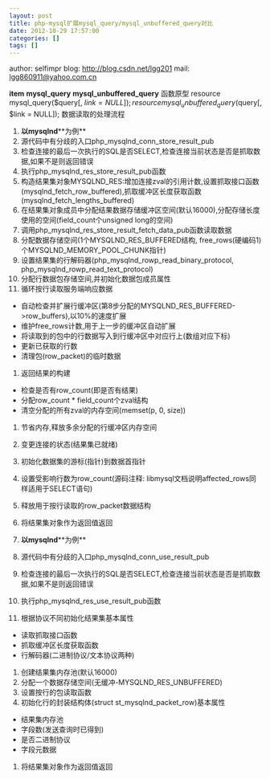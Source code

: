 ```yaml
---
layout: post
title: php-mysql扩展mysql_query/mysql_unbuffered_query对比
date: 2012-10-29 17:57:00
categories: []
tags: []
---
```

author: selfimpr
blog: http://blog.csdn.net/lgg201
mail: lgg860911@yahoo.com.cn

**item**
**mysql_query**
**mysql_unbuffered_query**
函数原型
resource mysql_query($query[, $link = NULL]);
resource mysql_unbuffered_query($query[, $link = NULL]);
数据读取的处理流程
1. ******以****mysqlnd****为例**
2. 源代码中有分歧的入口php_mysqlnd_conn_store_result_pub
3. 检查连接的最后一次执行的SQL是否SELECT,检查连接当前状态是否是抓取数据,如果不是则返回错误
4. 执行php_mysqlnd_res_store_result_pub函数
5. 构造结果集对象MYSQLND_RES:增加连接zval的引用计数,设置抓取接口函数(mysqlnd_fetch_row_buffered),抓取缓冲区长度获取函数(mysqlnd_fetch_lengths_buffered)
6. 在结果集对象成员中分配结果数据存储缓冲区空间(默认16000),分配存储长度使用的空间(field_count个unsigned
 long的空间)
7. 调用php_mysqlnd_res_store_result_fetch_data_pub函数读取数据
8. 分配数据存储空间(1个MYSQLND_RES_BUFFERED结构,
 free_rows(硬编码1)个MYSQLND_MEMORY_POOL_CHUNK指针)
9. 设置结果集的行解码器(php_mysqlnd_rowp_read_binary_protocol, php_mysqlnd_rowp_read_text_protocol)
10. 分配行数据包存储空间,并初始化数据包成员属性
11. 循环按行读取服务端响应数据

- 自动检查并扩展行缓冲区(第8步分配的MYSQLND_RES_BUFFERED->row_buffers),以10%的速度扩展
- 维护free_rows计数,用于上一步的缓冲区自动扩展
- 将读取到的包中的行数据写入到行缓冲区中对应行上(数组对应下标)
- 更新已获取的行数
- 清理包(row_packet)的临时数据

1. 返回结果的构建

- 检查是否有row_count(即是否有结果)
- 分配row_count * field_count个zval结构
- 清空分配的所有zval的内存空间(memset(p,
 0, size))

1. 节省内存,释放多余分配的行缓冲区内存空间
2. 变更连接的状态(结果集已就绪)
3. 初始化数据集的游标(指针)到数据首指针
4. 设置受影响行数为row_count(源码注释:
 libmysql文档说明affected_rows同样适用于SELECT语句)
5. 释放用于按行读取的row_packet数据结构
6. 将结果集对象作为返回值返回

1. ******以****mysqlnd****为例**
2. 源代码中有分歧的入口php_mysqlnd_conn_use_result_pub
3. 检查连接的最后一次执行的SQL是否SELECT,检查连接当前状态是否是抓取数据,如果不是则返回错误
4. 执行php_mysqlnd_res_use_result_pub函数
5. 根据协议不同初始化结果集基本属性

- 读取抓取接口函数
- 抓取缓冲区长度获取函数
- 行解码器(二进制协议/文本协议两种)

1. 创建结果集内存池(默认16000)
2. 分配一个数据存储空间(无缓冲-MYSQLND_RES_UNBUFFERED)
3. 设置按行的包读取函数
4. 初始化行的封装结构体(struct st_mysqlnd_packet_row)基本属性

- 结果集内存池
- 字段数(发送查询时已得到)
- 是否二进制协议
- 字段元数据

1. 将结果集对象作为返回值返回

 
   